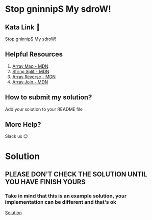 # Stop gninnipS My sdroW!

## Kata Link 🥋

[Stop gninnipS My sdroW!](https://www.codewars.com/kata/5264d2b162488dc400000001/)

## Helpful Resources

1. [Array Map - MDN](https://developer.mozilla.org/es/docs/Web/JavaScript/Reference/Global_Objects/Array/map)
2. [String Split - MDN](https://developer.mozilla.org/es/docs/Web/JavaScript/Reference/Global_Objects/String/split)
3. [Array Reverse - MDN](https://developer.mozilla.org/es/docs/Web/JavaScript/Reference/Global_Objects/Array/reverse)
4. [Array Join - MDN](https://developer.mozilla.org/es/docs/Web/JavaScript/Reference/Global_Objects/Array/join)

## How to submit my solution?

Add your solution to your README file

## More Help?

Slack us 😉

# Solution

## PLEASE DON'T CHECK THE SOLUTION UNTIL YOU HAVE FINISH YOURS

### Take in mind that this is an example solution, your implementation can be different and that's ok

[Solution](../sol)
